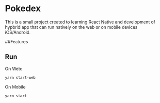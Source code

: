 # Pokedex
This is a small project created to learning React Native and development of hypbrid app that can run natively on the web or on mobile devices iOS/Android. 

##Features 


## Run

On Web: 
```sh
yarn start-web
```

On Mobile
```sh
yarn start
```
